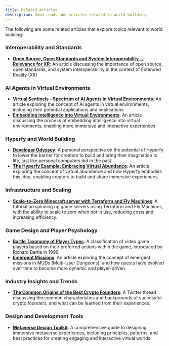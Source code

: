 ```yaml
---
title: Related Articles
description: Good reads and articles related to world building.
---
```


The following are some related articles that explore topics relevant to world building:

### **Interoperability and Standards**

* **[Open Source, Open Standards and System Interoperability — Relevance for XR](https://petrapalusova.com/articles/open-source-open-standards-system-interoperability-xr)**: An article discussing the importance of open source, open standards, and system interoperability in the context of Extended Reality (XR)

### **AI Agents in Virtual Environments**

* **[Virtual Sentinels - Spectrum of AI Agents in Virtual Environments](https://petrapalusova.com/articles/agents-in-ve)**: An article exploring the concept of AI agents in virtual environments, including their potential applications and implications
* **[Embedding Intelligence into Virtual Environments](https://petrapalusova.com/articles/embedding-intelligence-into-virtual-environments)**: An article discussing the process of embedding intelligence into virtual environments, enabling more immersive and interactive experiences

### **Hyperfy and World Building**

* **[Developer Odyssey](https://ashtom.github.io/developer-odyssey)**: A personal perspective on the potential of Hyperfy to lower the barrier for creators to build and bring their imagination to life, just like personal computers did in the past
* **[The Hyperfy Example: Embracing Virtual Abundance](https://followin.io/en/feed/15582731)**: An article exploring the concept of virtual abundance and how Hyperfy embodies this idea, enabling creators to build and share immersive experiences.

### **Infrastructure and Scaling**

* **[Scale-to-Zero Minecraft server with Terraform and Fly Machines](https://fly.io/blog/scale-to-zero-minecraft/)**: A tutorial on spinning up game servers using Terraform and Fly Machines, with the ability to scale to zero when not in use, reducing costs and increasing efficiency.

### **Game Design and Player Psychology**

* **[Bartle Taxonomy of Player Types](https://en.wikipedia.org/wiki/Bartle_taxonomy_of_player_types)**: A classification of video game players based on their preferred actions within the game, introduced by Richard Bartle in 1996.
* **[Emergent Missions](https://bartle.mudinstitute.org/articles/article/emergent-missions)**: An article exploring the concept of emergent missions in MUDs (Multi-User Dungeons), and how quests have evolved over time to become more dynamic and player-driven.

### **Industry Insights and Trends**

* **[The Common Origins of the Best Crypto Founders](https://x.com/lzminsky/status/1877770974218661993?s=61&t=fx2RmsbaS0qNJTJTdpNu2w)**: A Twitter thread discussing the common characteristics and backgrounds of successful crypto founders, and what can be learned from their experiences.

### **Design and Development Tools**

* **[Metaverse Design Toolkit](https://uxplanet.org/metaverse-design-toolkit-a3c6f4b049f0)**: A comprehensive guide to designing immersive metaverse experiences, including principles, patterns, and best practices for creating engaging and interactive virtual worlds.